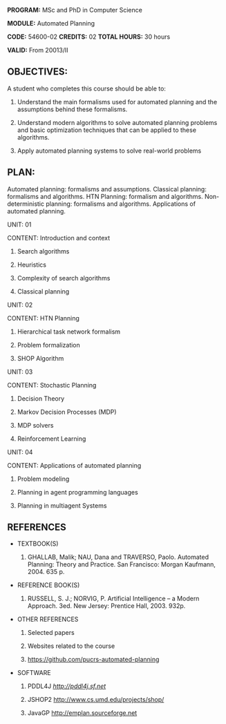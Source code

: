 **PROGRAM:** MSc and PhD in Computer Science

**MODULE:** Automated Planning

**CODE:** 54600-02 **CREDITS:** 02 **TOTAL HOURS:** 30 hours 

**VALID:** From 20013/II


## OBJECTIVES: 
A student who completes this course should be able to:

1.  Understand the main formalisms used for automated planning and the assumptions behind these formalisms.

2.  Understand modern algorithms to solve automated planning problems and basic optimization techniques that can be applied to these algorithms.

3.  Apply automated planning systems to solve real-world problems

## PLAN:

Automated planning: formalisms and assumptions. Classical planning: formalisms and algorithms. HTN Planning: formalism and algorithms. Non-deterministic planning: formalisms and algorithms. Applications of automated planning.

UNIT: 01

CONTENT: Introduction and context

1.  Search algorithms

2.  Heuristics

3.  Complexity of search algorithms

4.  Classical planning

UNIT: 02

CONTENT: HTN Planning

1.  Hierarchical task network formalism

2.  Problem formalization

3.  SHOP Algorithm

UNIT: 03

CONTENT: Stochastic Planning

1.  Decision Theory

2.  Markov Decision Processes (MDP)

3.  MDP solvers

4.  Reinforcement Learning

UNIT: 04

CONTENT: Applications of automated planning

1.  Problem modeling

2.  Planning in agent programming languages

3.  Planning in multiagent Systems

## REFERENCES

-   TEXTBOOK(S)

	1.  GHALLAB, Malik; NAU, Dana and TRAVERSO, Paolo. Automated Planning: Theory and Practice. San Francisco: Morgan Kaufmann, 2004. 635 p.

-   REFERENCE BOOK(S)

	1.  RUSSELL, S. J.; NORVIG, P. Artificial Intelligence – a Modern Approach. 3ed. New Jersey: Prentice Hall, 2003. 932p.

-   OTHER REFERENCES

	1.  Selected papers
	
	2.  Websites related to the course
	
	3.  <https://github.com/pucrs-automated-planning>

-   SOFTWARE

	1.  PDDL4J *http://pddl4j.sf.net*
	
	2.  JSHOP2 <http://www.cs.umd.edu/projects/shop/>
	
	3.  JavaGP <http://emplan.sourceforge.net>


